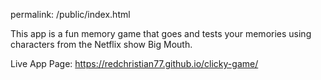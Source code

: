 permalink: /public/index.html

This app is a fun memory game that goes and tests your memories using characters from the Netflix show Big Mouth.


Live App Page: https://redchristian77.github.io/clicky-game/
